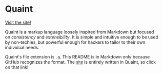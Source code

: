 
Quaint
======

[Visit the site!][q]

Quaint is a markup language loosely inspired from Markdown but focused
on *consistency* and *extensibility*. It is simple and intuitive
enough to be used by non-techies, but powerful enough for hackers to
tailor to their own individual needs.

Quaint's file extension is `.q`. This README is in Markdown only
because GitHub recognizes the format. The [site][q] is entirely
written in Quaint, so click on that link!

[q]: http://breuleux.net/quaint

